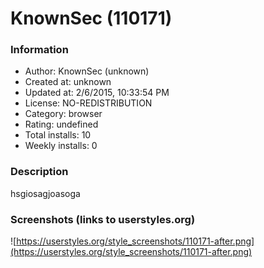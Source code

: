 # KnownSec (110171)

### Information
- Author: KnownSec (unknown)
- Created at: unknown
- Updated at: 2/6/2015, 10:33:54 PM
- License: NO-REDISTRIBUTION
- Category: browser
- Rating: undefined
- Total installs: 10
- Weekly installs: 0


### Description
hsgiosagjoasoga


### Screenshots (links to userstyles.org)
![https://userstyles.org/style_screenshots/110171-after.png](https://userstyles.org/style_screenshots/110171-after.png)



